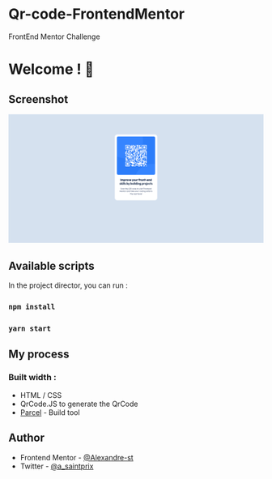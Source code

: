 # Qr-code-FrontendMentor

FrontEnd Mentor Challenge

# Welcome ! 👋

## Screenshot

![](./qr_code.png)

## Available scripts

In the project director, you can run :

### `npm install`

### `yarn start`

## My process

### Built width :

- HTML / CSS
- QrCode.JS to generate the QrCode
- [Parcel](https://parceljs.org/) - Build tool

## Author

- Frontend Mentor - [@Alexandre-st](https://www.frontendmentor.io/profile/Alexandre-st)
- Twitter - [@a_saintprix](https://twitter.com/a_saintprix)
